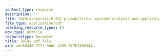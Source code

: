 ```yaml
---
content_type: resource
description: ''
file: /media/courses/6-041-probabilistic-systems-analysis-and-applied-probability-fall-2010/a6d80446727f0bbb42398f7b7400344a_CadZXGNauY0.pdf
file_type: application/pdf
learning_resource_types: []
ocw_type: OCWFile
resourcetype: Document
title: 3play pdf file
uid: a6d80446-727f-0bbb-4239-8f7b7400344a
---
```

